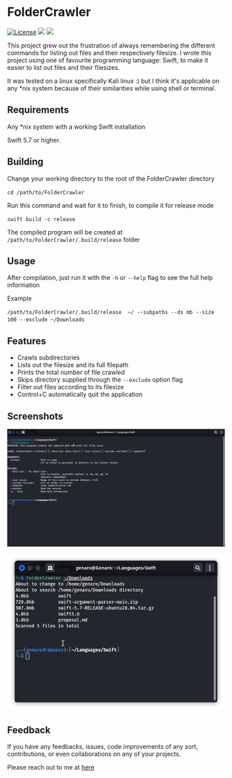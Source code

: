 # FolderCrawler

[![License](https://img.shields.io/badge/License-Apache_2.0-blue.svg)](https://opensource.org/licenses/Apache-2.0) 
<img src="https://img.shields.io/badge/Swift-5.7_5.8-Orange?style=flat-square" />
<img src="https://img.shields.io/badge/platforms-macOS%20%7C%20Linux-lightgrey.svg" /> 

This project grew out the frustration of always remembering the different commands for listing out files and their respectively filesize. I wrote this project using one of favourite programming language: Swift, to make it easier to list out files and their filesizes.

It was tested on a linux specifically Kali linux :) but I think it's applicable on any *nix system because of their similarities while using shell or terminal.

## Requirements

Any *nix system with a working Swift installation

Swift 5.7 or higher.


## Building
Change your working directory to the root of the FolderCrawler directory

``cd /path/to/FolderCrawler``

Run this command and wait for it to finish, to compile it for release mode

``swift build -c release``

The compiled program will be created at ``/path/to/FolderCrawler/.build/release`` folder

## Usage

After compilation, just run it with the ``-h`` or ``--help`` flag to see the full help information 

Example

``/path/to/FolderCrawler/.build/release  ~/ --subpaths --ds mb --size 100 --exclude ~/Downloads``


## Features

- Crawls subdirectories 
- Lists out the filesize and its full filepath 
- Prints the total number of file crawled
- Skips directory supplied through the ``--exclude`` option flag
- Filter out files according to its filesize
- Control+C automatically quit the application


## Screenshots

![App Screenshot](./img/Screenshot-1.png/)

![App Screenshot](./img/Screenshot-2.png/)


## Feedback

If you have any feedbacks, issues, code improvements of any sort, contributions, or even collaborations on any of your projects.

Please reach out to me at [here](mailto:christian25589@gmail.com)
